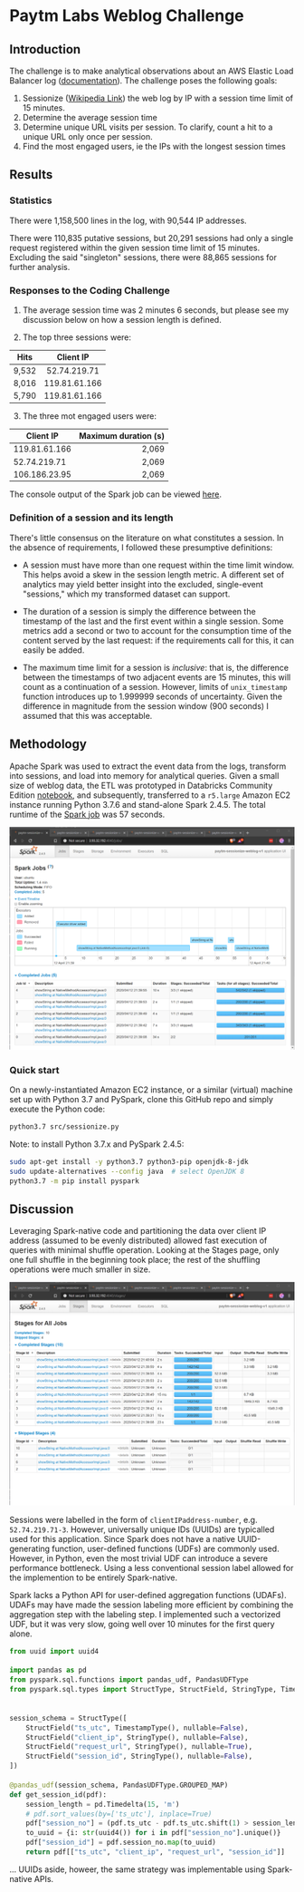 # Paytm Labs Weblog Challenge

## Introduction

The challenge is to make analytical observations about an AWS Elastic Load Balancer log ([documentation](http://docs.aws.amazon.com/ElasticLoadBalancing/latest/DeveloperGuide/access-log-collection.html#access-log-entry-format)). The challenge poses the following goals:

1. Sessionize ([Wikipedia Link](https://en.wikipedia.org/wiki/Session_(web_analytics))) the web log by IP with a session time limit of 15 minutes.
2. Determine the average session time
3. Determine unique URL visits per session. To clarify, count a hit to a unique URL only once per session.
4. Find the most engaged users, ie the IPs with the longest session times

## Results

### Statistics

There were 1,158,500 lines in the log, with 90,544 IP addresses. 

There were 110,835 putative sessions, but 20,291 sessions had only a single request registered within the given session time limit of 15 minutes. Excluding the said "singleton" sessions, there were 88,865 sessions for further analysis.

### Responses to the Coding Challenge

1. The average session time was 2 minutes 6 seconds, but please see my discussion below on how a session length is defined. 

2. The top three sessions were:

Hits | Client IP
--- | :---: 
9,532 | 52.74.219.71
8,016 | 119.81.61.166
5,790 | 119.81.61.166

3. The three mot engaged users were:

Client IP | Maximum duration (s)
--------------- | ----------------:
  119.81.61.166 |             2,069
   52.74.219.71 |             2,069
  106.186.23.95 |             2,069

The console output of the Spark job can be viewed [here](src\results_console.md).

### Definition of a session and its length

There's little consensus on the literature on what constitutes a session. In the absence of requirements, I followed these presumptive definitions:

- A session must have more than one request within the time limit window. This helps avoid a skew in the session length metric. A different set of analytics may yield better insight into the excluded, single-event "sessions," which my transformed dataset can support.

- The duration of a session is simply the difference between the timestamp of the last and the first event within a single session. Some metrics add a second or two to account for the consumption time of the content served by the last request: if the requirements call for this, it can easily be added.

- The maximum time limit for a session is _inclusive_: that is, the difference between the timestamps of two adjacent events are 15 minutes, this will count as a continuation of a session. However, limits of `unix_timestamp` function introduces up to 1.999999 seconds of uncertainty. Given the difference in magnitude from the session window (900 seconds) I assumed that this was acceptable.

## Methodology

Apache Spark was used to extract the event data from the logs, transform into sessions, and load into memory for analytical queries. Given a small size of weblog data, the ETL was prototyped in Databricks Community Edition [notebook](https://databricks-prod-cloudfront.cloud.databricks.com/public/4027ec902e239c93eaaa8714f173bcfc/5211130610419137/1119682703921521/2408820551392452/latest.html), and subsequently, transferred to a `r5.large` Amazon EC2 instance running Python 3.7.6 and stand-alone Spark 2.4.5. The total runtime of the [Spark job](src\sessionize.py) was 57 seconds.

![Screenshot of the Spark UI](docs/screenshot-sparkui.png)

### Quick start

On a newly-instantiated Amazon EC2 instance, or a similar (virtual) machine set up with Python 3.7 and PySpark, clone this GitHub repo and simply execute the Python code:
```bash
python3.7 src/sessionize.py
```

Note: to install Python 3.7.x and PySpark 2.4.5: 
```bash
sudo apt-get install -y python3.7 python3-pip openjdk-8-jdk
sudo update-alternatives --config java  # select OpenJDK 8
python3.7 -m pip install pyspark
```

## Discussion

Leveraging Spark-native code and partitioning the data over client IP address (assumed to be evenly distributed) allowed fast execution of queries with minimal shuffle operation. Looking at the Stages page, only one full shuffle in the beginning took place; the rest of the shuffling operations were much smaller in size.

![Screenshot of the Spark UI, Jobs tab](docs/screenshot-sparkui-jobs.png)

Sessions were labelled in the form of `clientIPaddress-number`, e.g. `52.74.219.71-3`. However, universally unique IDs (UUIDs) are typicalled used for this application. Since Spark does not have a native UUID-generating function, user-defined functions (UDFs) are commonly used. However, in Python, even the most trivial UDF can introduce a severe performance bottleneck. Using a less conventional session label allowed for the implemention to be entirely Spark-native.

Spark lacks a Python API for user-defined aggregation functions (UDAFs). UDAFs may have made the session labeling more efficient by combining the aggregation step with the labeling step. I implemented such a vectorized UDF, but it was very slow, going well over 10 minutes for the first query alone.  

```python
from uuid import uuid4

import pandas as pd
from pyspark.sql.functions import pandas_udf, PandasUDFType
from pyspark.sql.types import StructType, StructField, StringType, TimestampType


session_schema = StructType([
    StructField("ts_utc", TimestampType(), nullable=False),
    StructField("client_ip", StringType(), nullable=False),
    StructField("request_url", StringType(), nullable=True),
    StructField("session_id", StringType(), nullable=False),
])

@pandas_udf(session_schema, PandasUDFType.GROUPED_MAP)
def get_session_id(pdf):
    session_length = pd.Timedelta(15, 'm')
    # pdf.sort_values(by=['ts_utc'], inplace=True)
    pdf["session_no"] = (pdf.ts_utc - pdf.ts_utc.shift(1) > session_length).cumsum() + 1
    to_uuid = {i: str(uuid4()) for i in pdf["session_no"].unique()}
    pdf["session_id"] = pdf.session_no.map(to_uuid)
    return pdf[["ts_utc", "client_ip", "request_url", "session_id"]]
```
... UUIDs aside, howeer, the same strategy was implementable using Spark-native APIs.

